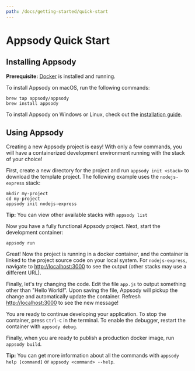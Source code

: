 ```yaml
---
path: /docs/getting-started/quick-start
---
```


# Appsody Quick Start

## Installing Appsody

**Prerequisite:** [Docker](https://docs.docker.com/install/) is installed and running.

To install Appsody on macOS, run the following commands:
```
brew tap appsody/appsody
brew install appsody
```

To install Appsody on Windows or Linux, check out the [installation guide](/docs/getting-started/installation.md).

## Using Appsody

Creating a new Appsody project is easy! With only a few commands, you will have a containerized development environment running with the stack of your choice!

First, create a new directory for the project and run `appsody init <stack>` to download the template project. The following example uses the `nodejs-express` stack:
```
mkdir my-project
cd my-project
appsody init nodejs-express
```
**Tip:** You can view other available stacks with `appsody list`

Now you have a fully functional Appsody project. Next, start the development container:
```
appsody run
```
Great! Now the project is running in a docker container, and the container is linked to the project source code on your local system. For `nodejs-express`, navigate to <http://localhost:3000> to see the output (other stacks may use a different URL).

Finally, let's try changing the code. Edit the file `app.js` to output something other than "Hello World!". Upon saving the file, Appsody will pickup the change and automatically update the container. Refresh <http://localhost:3000> to see the new message!

You are ready to continue developing your application. To stop the container, press `Ctrl-C` in the terminal. To enable the debugger, restart the container with `appsody debug`. 

Finally, when you are ready to publish a production docker image, run `appsody build`. 

**Tip:** You can get more information about all the commands with `appsody help [command]` or `appsody <command> --help`.
